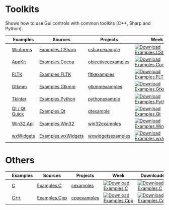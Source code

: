 
# Toolkits

Shows how to use Gui controls with common toolkits (C++, Sharp and Python).

|                                                                                                       | Examples                                                         | Sources                                                                 | Projects                                                            | Week                                                                                                                                                                    | Downloads                                                                                                                                                               | Stats                                                                            |
|-------------------------------------------------------------------------------------------------------|------------------------------------------------------------------|-------------------------------------------------------------------------|---------------------------------------------------------------------|-------------------------------------------------------------------------------------------------------------------------------------------------------------------------|-------------------------------------------------------------------------------------------------------------------------------------------------------------------------|----------------------------------------------------------------------------------|
| [![csharp_logo](Docs/Pictures/CSharp.png)](https://gammasoft71.wixsite.com/gammasoft/csharp)          | [Winforms](https://gammasoft71.wixsite.com/gammasoft/csharp)     | [Examples.CSharp](https://github.com/gammasoft71/Examples.CSharp)       | [csharpexample](https://sourceforge.net/p/csharpexample/)           | [![Download Examples.CSharp](https://img.shields.io/sourceforge/dw/csharpexample.svg)](https://sourceforge.net/projects/csharpexample/files/latest/download)            | [![Download Examples.CSharp](https://img.shields.io/sourceforge/dt/csharpexample.svg)](https://sourceforge.net/projects/csharpexample/files/latest/download)            | [link](https://sourceforge.net/projects/csharpexample/files/stats/timeline)      |
| [![cocoa_logo](Docs/Pictures/Cocoa.png)](https://gammasoft71.wixsite.com/gammasoft/cocoa)             | [AppKit](https://gammasoft71.wixsite.com/gammasoft/cocoa)        | [Examples.Cocoa](https://github.com/gammasoft71/Examples.Cocoa)         | [objectivecexamples](https://sourceforge.net/p/objectivecexamples/) | [![Download Examples.Cocoa](https://img.shields.io/sourceforge/dw/objectivecexamples.svg)](https://sourceforge.net/projects/objectivecexamples/files/latest/download)   | [![Download Examples.Cocoa](https://img.shields.io/sourceforge/dt/objectivecexamples.svg)](https://sourceforge.net/projects/objectivecexamples/files/latest/download)   | [link](https://sourceforge.net/projects/objectivecexamples/files/stats/timeline) |
| [![fltk_logo](Docs/Pictures/FLTK.png)](https://gammasoft71.wixsite.com/gammasoft/fltk)                | [FLTK](https://gammasoft71.wixsite.com/gammasoft/fltk)           | [Examples.FLTK](https://github.com/gammasoft71/Examples.FLTK)           | [fltkexamples](https://sourceforge.net/p/fltkexamples/)             | [![Download Examples.FLTK](https://img.shields.io/sourceforge/dw/fltkexamples.svg)](https://sourceforge.net/projects/fltkexamples/files/latest/download)                | [![Download Examples.FLTK](https://img.shields.io/sourceforge/dt/fltkexamples.svg)](https://sourceforge.net/projects/fltkexamples/files/latest/download)                | [link](https://sourceforge.net/projects/fltkexamples/files/stats/timeline)       |
| [![gtkmm_logo](Docs/Pictures/Gtkmm.png)](https://gammasoft71.wixsite.com/gammasoft/gtkmm)             | [Gtkmm](https://gammasoft71.wixsite.com/gammasoft/gtkmm)         | [Examples.Gtkmm](https://github.com/gammasoft71/Examples.Gtkmm)         | [gtkmmexamples](https://sourceforge.net/p/gtkmmexamples/)           | [![Download Examples.Gtkmm](https://img.shields.io/sourceforge/dw/gtkmmexamples.svg)](https://sourceforge.net/projects/gtkmmexamples/files/latest/download)             | [![Download Examples.Gtkmm](https://img.shields.io/sourceforge/dt/gtkmmexamples.svg)](https://sourceforge.net/projects/gtkmmexamples/files/latest/download)             | [link](https://sourceforge.net/projects/gtkmmexamples/files/stats/timeline)      |
| [![python_logo](Docs/Pictures/Python.png)](https://gammasoft71.wixsite.com/gammasoft/python)          | [Tkinter](https://gammasoft71.wixsite.com/gammasoft/python)      | [Examples.Python](https://github.com/gammasoft71/Examples.Python)       | [pythonexample](https://sourceforge.net/p/pythonexample/)           | [![Download Examples.Python](https://img.shields.io/sourceforge/dw/pythonexample.svg)](https://sourceforge.net/projects/pythonexample/files/latest/download)            | [![Download Examples.Python](https://img.shields.io/sourceforge/dt/pythonexample.svg)](https://sourceforge.net/projects/pythonexample/files/latest/download)            | [link](https://sourceforge.net/projects/pythonexample/files/stats/timeline)      |
| [![qt_logo](Docs/Pictures/Qt.png)](https://gammasoft71.wixsite.com/gammasoft/qt)                      | [Qt / Qt Quick](https://gammasoft71.wixsite.com/gammasoft/qt)    | [Examples.Qt](https://github.com/gammasoft71/Examples.Qt)               | [qtexample](https://sourceforge.net/p/qtexample/)                   | [![Download Examples.Qt](https://img.shields.io/sourceforge/dw/qtexample.svg)](https://sourceforge.net/projects/qtexample/files/latest/download)                        | [![Download Examples.Qt](https://img.shields.io/sourceforge/dt/qtexample.svg)](https://sourceforge.net/projects/qtexample/files/latest/download)                        | [link](https://sourceforge.net/projects/qtexample/files/stats/timeline)          |
| [![win32_logo](Docs/Pictures/Win32.png)](https://gammasoft71.wixsite.com/gammasoft/win32)             | [Win32 Api](https://gammasoft71.wixsite.com/gammasoft/win32)     | [Examples.Win32](https://github.com/gammasoft71/Examples.Win32)         | [win32examples](https://sourceforge.net/p/win32examples/)           | [![Download Examples.Win32](https://img.shields.io/sourceforge/dw/win32examples.svg)](https://sourceforge.net/projects/win32examples/files/latest/download)             | [![Download Examples.Win32](https://img.shields.io/sourceforge/dt/win32examples.svg)](https://sourceforge.net/projects/win32examples/files/latest/download)             | [link](https://sourceforge.net/projects/win32examples/files/stats/timeline)      |
| [![wxwidgets_logo](Docs/Pictures/wxWidgets.png)](https://gammasoft71.wixsite.com/gammasoft/wxwidgets) | [wxWidgets](https://gammasoft71.wixsite.com/gammasoft/wxwidgets) | [Examples.wxWidgets](https://github.com/gammasoft71/Examples.wxWidgets) | [wxwidgetsexamples](https://sourceforge.net/p/wxwidgetsexamples/)   | [![Download Examples.wxWidgets](https://img.shields.io/sourceforge/dw/wxwidgetsexamples.svg)](https://sourceforge.net/projects/wxwidgetsexamples/files/latest/download) | [![Download Examples.wxWidgets](https://img.shields.io/sourceforge/dt/wxwidgetsexamples.svg)](https://sourceforge.net/projects/wxwidgetsexamples/files/latest/download) | [link](https://sourceforge.net/projects/wxwidgetsexamples/files/stats/timeline)  |

# Others 

|                                                                                                       | Examples                                                         | Sources                                                                 | Projects                                                            | Week                                                                                                                                                                    | Downloads                                                                                                                                                               | Stats                                                                            |
|-------------------------------------------------------------------------------------------------------|------------------------------------------------------------------|-------------------------------------------------------------------------|---------------------------------------------------------------------|-------------------------------------------------------------------------------------------------------------------------------------------------------------------------|-------------------------------------------------------------------------------------------------------------------------------------------------------------------------|----------------------------------------------------------------------------------|
| [![c_logo](Docs/Pictures/C.png)](https://gammasoft71.wixsite.com/gammasoft/c)                         | [C](https://gammasoft71.wixsite.com/gammasoft/c)                 | [Examples.C](https://github.com/gammasoft71/Examples.C)                 | [cexamples](https://sourceforge.net/p/cexamples/)                   | [![Download Examples.C](https://img.shields.io/sourceforge/dw/cexamples.svg)](https://sourceforge.net/projects/cexamples/files/latest/download)                         | [![Download Examples.C](https://img.shields.io/sourceforge/dt/cexamples.svg)](https://sourceforge.net/projects/cexamples/files/latest/download)                         | [link](https://sourceforge.net/projects/cexamples/files/stats/timeline)          |
| [![cpp_logo](Docs/Pictures/Cpp.png)](https://gammasoft71.wixsite.com/gammasoft/cpp)                   | [C++](https://gammasoft71.wixsite.com/gammasoft/cpp)             | [Examples.Cpp](https://github.com/gammasoft71/Examples.Cpp)             | [cppexamples](https://sourceforge.net/p/cppexamples/)               | [![Download Examples.Cpp](https://img.shields.io/sourceforge/dw/cppexamples.svg)](https://sourceforge.net/projects/cppexamples/files/latest/download)                   | [![Download Examples.Cpp](https://img.shields.io/sourceforge/dt/cppexamples.svg)](https://sourceforge.net/projects/cppexamples/files/latest/download)                   | [link](https://sourceforge.net/projects/cppexamples/files/stats/timeline)        |